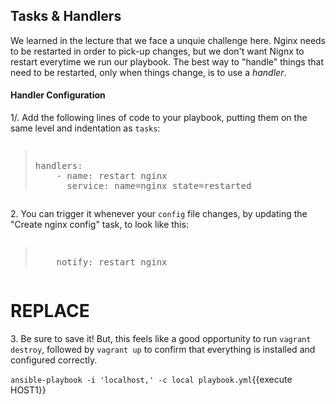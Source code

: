 ## Tasks & Handlers

We learned in the lecture that we face a unquie challenge here. Nginx needs to be restarted in order to pick-up changes, but we don't want Nignx to restart everytime we run our playbook. The best way to "handle" things that need to be restarted, only when things change, is to use a *handler*.

#### Handler Configuration

1/. Add the following lines of code to your playbook, putting them on the same level and indentation as `tasks`:

<pre class="file" data-filename="playbook.yml"><blockquote>
handlers:
    - name: restart nginx
      service: name=nginx state=restarted
</blockquote></pre>

2\. You can trigger it whenever your `config` file changes, by updating the "Create nginx config" task, to look like this:

<pre class="file" data-filename="playbook.yml"><blockquote>
    notify: restart nginx
</blockquote></pre>

# REPLACE
3\. Be sure to save it! But, this feels like a good opportunity to run `vagrant destroy`, followed by `vagrant up` to confirm that everything is installed and configured correctly.

`ansible-playbook -i 'localhost,' -c local playbook.yml`{{execute HOST1}}
